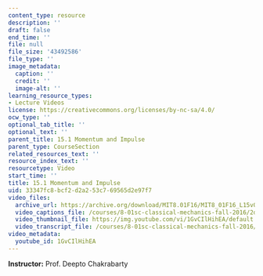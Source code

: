 ```yaml
---
content_type: resource
description: ''
draft: false
end_time: ''
file: null
file_size: '43492586'
file_type: ''
image_metadata:
  caption: ''
  credit: ''
  image-alt: ''
learning_resource_types:
- Lecture Videos
license: https://creativecommons.org/licenses/by-nc-sa/4.0/
ocw_type: ''
optional_tab_title: ''
optional_text: ''
parent_title: 15.1 Momentum and Impulse
parent_type: CourseSection
related_resources_text: ''
resource_index_text: ''
resourcetype: Video
start_time: ''
title: 15.1 Momentum and Impulse
uid: 33347fc8-bcf2-d2a2-53c7-69565d2e97f7
video_files:
  archive_url: https://archive.org/download/MIT8.01F16/MIT8_01F16_L15v01_360p.mp4
  video_captions_file: /courses/8-01sc-classical-mechanics-fall-2016/2dda609355925f339a77f2a3a07c6e70_1GvCIlHihEA.vtt
  video_thumbnail_file: https://img.youtube.com/vi/1GvCIlHihEA/default.jpg
  video_transcript_file: /courses/8-01sc-classical-mechanics-fall-2016/a36a18a7874749807effaccc8af8cd09_1GvCIlHihEA.pdf
video_metadata:
  youtube_id: 1GvCIlHihEA
---
```

**Instructor:** Prof. Deepto Chakrabarty